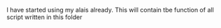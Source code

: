 I have started using my alais already.
This will contain tbe function of all script written in this folder
